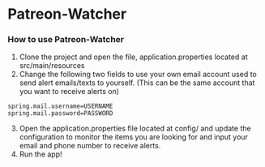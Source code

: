 # Patreon-Watcher

### How to use Patreon-Watcher
1) Clone the project and open the file, application.properties located at src/main/resources
2) Change the following two fields to use your own email account used to send alert emails/texts to yourself. (This can be the same account that you want to receive alerts on)

`spring.mail.username=USERNAME`</br>
`spring.mail.password=PASSWORD`

3) Open the application.properties file located at config/ and update the configuration to monitor the items you are looking for and input your email and phone number to receive alerts.
4) Run the app!
